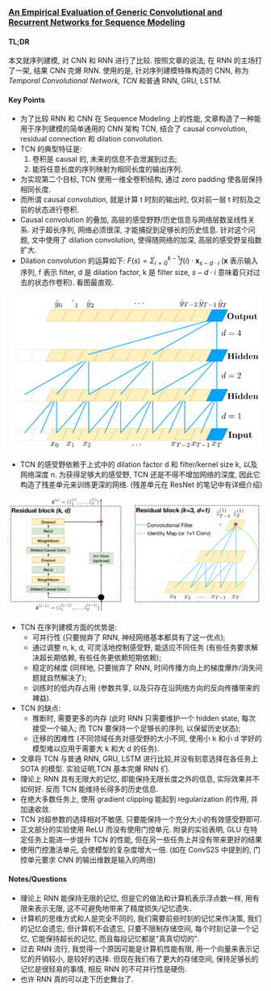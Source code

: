 ### [An Empirical Evaluation of Generic Convolutional and Recurrent Networks for Sequence Modeling](https://arxiv.org/abs/1803.01271)

#### TL;DR

本文就序列建模, 对 CNN 和 RNN 进行了比较. 按照文章的说法, 在 RNN 的主场打了一架, 结果 CNN 完爆 RNN. 使用的是, 针对序列建模特殊构造的 CNN, 称为 *Temporal Convolutional Network, TCN* 和普通 RNN, GRU, LSTM.

#### Key Points

* 为了比较 RNN 和 CNN 在 Sequence Modeling 上的性能, 文章构造了一种能用于序列建模的简单通用的 CNN 架构 TCN, 结合了 causal convolution, residual connection 和 dilation convolution.
* TCN 的典型特征是:
    1. 卷积是 causal 的, 未来的信息不会泄漏到过去;
    2. 能将任意长度的序列映射为相同长度的输出序列.
* 为实现第二个目标, TCN 使用一维全卷积结构, 通过 zero padding 使各层保持相同长度.
* 而所谓 causal convolution, 就是计算 t 时刻的输出时, 仅对前一层 t 时刻及之前的状态进行卷积.
* Causal convolution 的叠加, 高层的感受野野/历史信息与网络层数呈线性关系. 对于超长序列, 网络必须很深, 才能捕捉到足够长的历史信息. 针对这个问题, 文中使用了 dilation convolution, 使得随网络的加深, 高层的感受野呈指数扩大.
* Dilation convolution 的运算如下: $F(s)=\Sigma_{i=0}^{k-1}f(i)\cdot \textbf{x}_{s-d\cdot i}$ ($\textbf{x}$ 表示输入序列, f 表示 filter, d 是 dilation factor, k 是 filter size, $s-d\cdot i$ 意味着只对过去的状态作卷积). 看图最直观.

![dilation_conv_in_tcn.png](../../img/dilation_conv_in_tcn.png)

* TCN 的感受野依赖于上式中的 dilation factor d 和 filter/kernel size k, 以及网络深度 n. 为获得足够大的感受野, TCN 还是不得不增加网络的深度, 因此它构造了残差单元来训练更深的网络. (残差单元在 ResNet 的笔记中有详细介绍)

![residual_block_in_tcn.png](../../img/residual_block_in_tcn.png)

* TCN 在序列建模方面的优势是:
    * 可并行性 (只要抛弃了 RNN, 神经网络基本都具有了这一优点);
    * 通过调整 n, k, d, 可灵活地控制感受野, 能适应不同任务 (有些任务要求解决超长期依赖, 有些任务更依赖短期依赖);
    * 稳定的梯度 (同样地, 只要抛弃了 RNN, 时间传播方向上的梯度爆炸/消失问题就自然解决了);
    * 训练时的低内存占用 (参数共享, 以及只存在沿网络方向的反向传播带来的裨益).
* TCN 的缺点:
    * 推断时, 需要更多的内存 (此时 RNN 只需要维护一个 hidden state, 每次接受一个输入; 而 TCN 要保持一个足够长的序列, 以保留历史状态);
    * 迁移的困难性 (不同领域任务对感受野的大小不同, 使用小 k 和小 d 学好的模型难以应用于需要大 k 和大 d 的任务).
* 文章将 TCN 与普通 RNN, GRU, LSTM 进行比较,并没有刻意选择在各任务上 SOTA 的模型. 实验证明,TCN 基本完爆 RNN 们.
* 理论上 RNN 具有无限大的记忆, 即能保持无限长度之外的信息, 实际效果并不如何好. 反而 TCN 能维持长得多的历史信息.
* 在绝大多数任务上, 使用 gradient clipping 能起到 regularization 的作用, 并加速收敛.
* TCN 对超参数的选择相对不敏感, 只要能保持一个充分大小的有效感受野即可.
* 正文部分的实验使用 ReLU 而没有使用门控单元. 附录的实验表明, GLU 在特定任务上能进一步提升 TCN 的性能, 但在另一些任务上并没有带来更好的结果
* 使用门控激活单元, 会使模型的复杂度增大一倍. (如在 ConvS2S 中提到的, 门控单元要求 CNN 的输出维数是输入的两倍)

#### Notes/Questions

* 理论上 RNN 能保持无限的记忆, 但是它的做法和计算机表示浮点数一样, 用有限来表示无限, 这不可避免地带来了精度损失/记忆遗失.
* 计算机的思维方式和人是完全不同的, 我们需要前些时刻的记忆来作决策, 我们的记忆会遗忘; 但计算机不会遗忘, 只要不限制存储空间, 每个时刻记录一个记忆, 它能保持超长的记忆, 而且每段记忆都是"真真切切的".
* 过去 RNN 流行, 我觉得一个原因可能是计算机性能有限, 用一个向量来表示记忆的开销较小, 是较好的选择. 但现在我们有了更大的存储空间, 保持足够长的记忆是很轻易的事情, 相反 RNN 的不可并行性是硬伤.
* 也许 RNN 真的可以走下历史舞台了.
